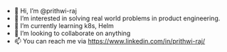 - 👋 Hi, I’m @prithwi-raj
- 👀 I’m interested in solving real world problems in product engineering. 
- 🌱 I’m currently learning k8s, Helm
- 💞️ I’m looking to collaborate on anything
- 📫 You can reach me via https://www.linkedin.com/in/prithwi-raj/

<!---
prithwi-raj/prithwi-raj is a ✨ special ✨ repository because its `README.md` (this file) appears on your GitHub profile.
You can click the Preview link to take a look at your changes.
--->

